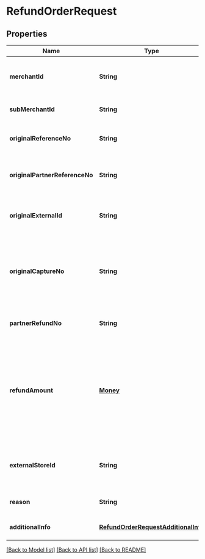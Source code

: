 # RefundOrderRequest
## Properties

| Name | Type | Description | Notes |
|------------ | ------------- | ------------- | -------------|
| **merchantId** | **String** | Merchant identifier that is unique per each merchant | [default to null] |
| **subMerchantId** | **String** | Information of sub merchant identifier | [optional] [default to null] |
| **originalReferenceNo** | **String** | Original transaction identifier on DANA system | [optional] [default to null] |
| **originalPartnerReferenceNo** | **String** | Original transaction identifier on partner system | [default to null] |
| **originalExternalId** | **String** | Original external identifier on header message | [optional] [default to null] |
| **originalCaptureNo** | **String** | DANA's capture identifier. Use to refund the corresponding capture order. Required if auth payment scenario | [optional] [default to null] |
| **partnerRefundNo** | **String** | Reference number from merchant for the refund | [default to null] |
| **refundAmount** | [**Money**](Money.md) | Refund amount. Contains two sub-fields:<br> 1. Value: Transaction amount, including the cents<br> 2. Currency: Currency code based on ISO<br>  | [default to null] |
| **externalStoreId** | **String** | Store identifier to indicate to which store this payment belongs to | [optional] [default to null] |
| **reason** | **String** | Refund reason | [optional] [default to null] |
| **additionalInfo** | [**RefundOrderRequestAdditionalInfo**](RefundOrderRequestAdditionalInfo.md) | Additional information | [optional] [default to null] |

[[Back to Model list]](../README.md#documentation-for-models) [[Back to API list]](../README.md#documentation-for-api-endpoints) [[Back to README]](../README.md)

